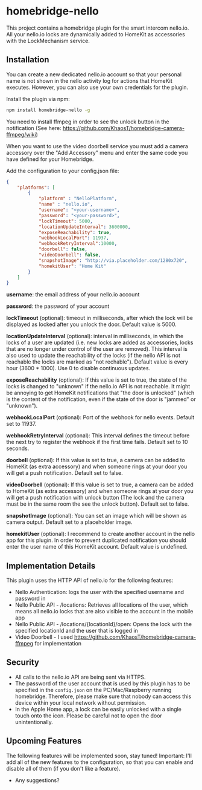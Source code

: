 # homebridge-nello

This project contains a homebridge plugin for the smart intercom nello.io. All your nello.io locks are dynamically added to HomeKit as accessories with the LockMechanism service.

## Installation

You can create a new dedicated nello.io account so that your personal name is not shown in the nello activity log for actions that HomeKit executes. However, you can also use your own credentials for the plugin.

Install the plugin via npm:

```bash
npm install homebridge-nello -g
```

You need to install ffmpeg in order to see the unlock button in the notification (See here: https://github.com/KhaosT/homebridge-camera-ffmpeg/wiki)

When you want to use the video doorbell service you must add a camera accessory over the "Add Accessory" menu and enter the same code you have defined for your Homebridge.

Add the configuration to your config.json file:

```json
{
    "platforms": [
        {
            "platform" : "NelloPlatform",
            "name" : "nello.io",
            "username": "<your-username>",
            "password": "<your-password>",
            "lockTimeout": 5000,
            "locationUpdateInterval": 3600000,
            "exposeReachability": true,
            "webhookLocalPort": 11937,
            "webhookRetryInterval":10000,
            "doorbell": false,
            "videoDoorbell": false,
            "snapshotImage": "http://via.placeholder.com/1280x720",
            "homekitUser": "Home Kit"
        }
    ]
}
```

**username**: the email address of your nello.io account

**password**: the password of your account

**lockTimeout** (optional): timeout in milliseconds, after which the lock will be displayed as locked after you unlock the door. Default value is 5000.

**locationUpdateInterval** (optional): interval in milliseconds, in which the locks of a user are updated (i.e. new locks are added as accessories, locks that are no longer under control of the user are removed). This interval is also used to update the reachability of the locks (if the nello API is not reachable the locks are marked as "not rechable"). Default value is every hour (3600 * 1000). Use 0 to disable continuous updates.

**exposeReachability** (optional): If this value is set to true, the state of the locks is changed to "unknown" if the nello.io API is not reachable. It might be annoying to get HomeKit notifications that "the door is unlocked" (which is the content of the notification, even if the state of the door is "jammed" or "unknown").

**webhookLocalPort** (optional): Port of the webhook for nello events. Default set to 11937.

**webhookRetryInterval** (optional): This interval defines the timeout before the next try to register the webhook if the first time fails. Default set to 10 seconds.

**doorbell** (optional): If this value is set to true, a camera can be added to HomeKit (as extra accessory) and when someone rings at your door you will get a push notification. Default set to false.

**videoDoorbell** (optional): If this value is set to true, a camera can be added to HomeKit (as extra accessory) and when someone rings at your door you will get a push notification with unlock button (The lock and the camera must be in the same room the see the unlock button). Default set to false.

**snapshotImage** (optional): You can set an image which will be shown as camera output. Default set to a placeholder image.

**homekitUser** (optional): I recommend to create another account in the nello app for this plugin. In order to prevent duplicated notification you should enter the user name of this HomeKit account. Default value is undefined.

## Implementation Details

This plugin uses the HTTP API of nello.io for the following features:
* Nello Authentication: logs the user with the specified username and password in
* Nello Public API - /locations: Retrieves all locations of the user, which means all nello.io locks that are also visible to the account in the mobile app
* Nello Public API - /locations/{locationId}/open: Opens the lock with the specified locationId and the user that is logged in
* Video Doorbell - I used https://github.com/KhaosT/homebridge-camera-ffmpeg for implementation 

## Security

* All calls to the nello.io API are being sent via HTTPS. 
* The password of the user account that is used by this plugin has to be specified in the `config.json` on the PC/Mac/Raspberry running homebridge. Therefore, please make sure that nobody can access this device within your local network without permission. 
* In the Apple Home app, a lock can be easily unlocked with a single touch onto the icon. Please be careful not to open the door unintentionally.

## Upcoming Features

The following features will be implemented soon, stay tuned!
Important: I'll add all of the new features to the configuration, so that you can enable and disable all of them (if you don't like a feature).

* Any suggestions?
